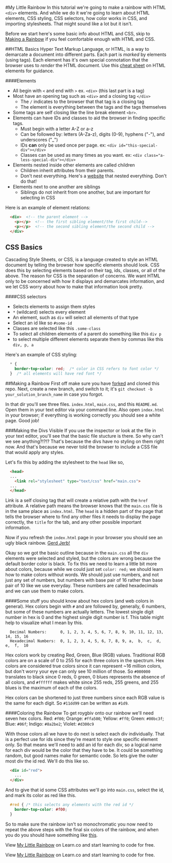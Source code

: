 #My Little Rainbow
In this tutorial we're going to make a rainbow with HTML `<div>` elements. And while we do it we're going to learn about HTML elements, CSS styling, CSS selectors, how color works in CSS, and importing stylesheets.  That might sound like a lot but it isn't.

Before we start here's some basic info about HTML and CSS, skip to [Making a Rainbow](#making-a-rainbow) if you feel comfortable enough with HTML and CSS.

##HTML Basics
Hyper Text Markup Language, or HTML, is a way to demarcate a document into different parts. Each part is _marked_ by elements (using tags). Each element has it's own special connotation that the browser uses to _render_ the HTML document. Use this [cheat sheet](http://www.cril.univ-artois.fr/~lecoutre/teaching/web/sheets/HTML.pdf) on HTML elements for guidance.

####Elements
  - All begin with `<` and end with `>` ex. `<div>` (this last part is a tag)
  - Most have an opening tag such as `<div>` and a closing tag `</div>`
    - The `/` indicates to the browser that that tag is a closing tag
    - The element is everything between the tags and the tags themselves
  - Some tags are self closing like the line break element `<br>`.
  - Elements can have IDs and classes to aid the browser in finding specific tags.
    - Must begin with a letter A-Z or a-z
    - Can be followed by: letters (A-Za-z), digits (0-9), hyphens ("-"), and underscores ("_")
    - IDs __can__ only be used once per page. ex: `<div id="this-special-div"></div>`
    - Classes can be used as many times as you want. ex: `<div class="a-less-special-div"></div>`
  - Elements nested inside other elements are called children
    - Children inherit attributes from their parents.
    - Don't nest everything. Here's a [website](http://sewingandembroiderywarehouse.com/embtrb.htm) that nested everything. Don't do that!
  - Elements next to one another are siblings
    - Siblings do not inherit from one another, but are important for selecting in CSS

Here is an example of element relations:
```html
  <div>  <!-- the parent element -->
    <p></p>  <!-- the first sibling element/the first child-->
    <p></p>  <!-- the second sibling element/the second child -->
  </div>
```

## CSS Basics
Cascading Style Sheets, or CSS, is a language created to style an HTML document by telling the browser how specific elements should look. CSS does this by selecting elements based on their tag, ids, classes, or all of the above. The reason for CSS is the separation of concerns. We want HTML only to be concerned with how it displays and demarcates information, and we let CSS worry about how to make that information look pretty.

####CSS selectors
  - Selects elements to assign them styles
  - `*` (wildcard) selects every element
  - An element, such as `div` will select all elements of that type
  - Select an id like so `#some-id`
  - Classes are selected like this `.some-class`
  - To select all children elements of a parent do something like this `div p`
  - to select multiple different elements separate them by commas like this `div, p, a`

Here's an example of CSS styling:
```css
  * {
    border-top-color: red;  /* color in CSS refers to font color */
  }  /* all elements will have red font */
```

##Making a Rainbow
First off make sure you have [forked](https://github.com/learn-co-students/my-little-rainbow-v-000) and cloned this repo. Next, create a new branch, and switch to it; it's `git checkout -b your_solution_branch_name` in case you forgot.

In that dir you'll see three files. `index.html`, `main.css`, and this `README.md`.  Open them in your text editor via your command line.  Also open `index.html` in your browser; if everything is working correctly you should see a white page. Good job!

###Making the Divs Visible
If you use the inspector or look at the file in your text editor, you'll see that the basic file stucture is there.  So why can't we see anything?!?!?  That's because the divs have no styling on them right now.  And that's because we never told the browser to include a CSS file that would apply any styles. 

Let's fix this by adding the stylesheet to the `head` like so,
```html
  <head>
  ... 
    <link rel="stylesheet" type="text/css" href="main.css">
  ...
  </head>
```
Link is a self closing tag that will create a relative path with the `href` attribute.  A relative path means the browser knows that the `main.css` file is in the same place as `index.html`.  The `head` is a hidden part of the page that tells the browser where to find any other files it needs to display the page correctly, the `title` for the tab, and any other possible important information.

Now if you refresh the `index.html` page in your browser you should see an ugly black rainbow.  [Gerd Jerb!](http://cdn.memegenerator.net/instances/500x/23902661.jpg)

Okay so we got the basic outline because in the `main.css` all the `div` elements were selected and styled, but the colors are wrong because the default border color is black.  To fix this we need to learn a little bit more about colors, because while we could just set `color: red;` we should learn how to make colors without words.  We should just use numbers, and not just any set of numbers, but numbers with base pair of 16 rather than base pair of 10 like we use everyday.  These numbers are called hexadecimals and we can use them to make colors.

####Some stuff you should know about hex colors (and web colors in general).
Hex colors begin with `#` and are followed by, generally, 6 numbers, but some of these numbers are actually letters.  The lowest single digit number in hex is 0 and the highest single digit number is f.  This table might help to visualize what I mean by this.

```
  Decimal Numbers:      0, 1, 2, 3, 4, 5, 6, 7, 8, 9, 10, 11, 12, 13, 14, 15, 16
  Hexadecimal Numbers:  0, 1, 2, 3, 4, 5, 6, 7, 8, 9, a,  b,  c,  d,  e,  f,  10
```

Hex colors work by creating Red, Green, Blue (RGB) values.  Traditional RGB colors are on a scale of 0 to 255 for each three colors in the spectrum.  Hex colors are considered true colors since it can represent ~16 million colors, but don't worry your eye can only see 10 million of those.  So `#000000` translates to black since 0 reds, 0 green, 0 blues represents the absence of all colors, and `#ffffff` makes white since 255 reds, 255 greens, and 255 blues is the maximum of each of the colors.  

Hex colors can be shortened to just three numbers since each RGB value is the same for each digit. So `#11dd99` can be written as `#1d9`.

####Coloring the Rainbow
To get roygbiv onto our rainbow we'll need seven hex colors.
Red: `#f00`; Orange: `#ffa500`; Yellow: `#ff0`; Green: `#00bc3f`; Blue: `#06f`; Indigo: `#8a2be2`; Violet: `#d300c9`

With those colors all we have to do next is select each div individually.  That is a perfect use for ids since they're meant to style one specific element only.  So that means we'll need to add an id for each div, so a logical name for each div would be the color that they have to be.  It could be something random, but good names make for semantic code. So lets give the outer most div the id red. We'll do this like so.
```html
  <div id="red">
    ...
  </div>
```

And to give that id some CSS attributes we'll go into `main.css`, select the id, and mark its color as red like this.
```css
  #red { /* this selects any elements with the red id */
    border-top-color: #f00;
  }
```

So to make sure the rainbow isn't so monochromatic you now need to repeat the above steps with the final six colors of the rainbow, and when you do you should have something like [this](http://i0.kym-cdn.com/photos/images/original/000/118/087/2468904593_6a7c692ab6.jpg).

<p data-visibility='hidden'>View <a href='https://learn.co/lessons/my-little-rainbow' title='My Little Rainbow'>My Little Rainbow</a> on Learn.co and start learning to code for free.</p>

<p data-visibility='hidden'>View <a href='https://learn.co/lessons/my-little-rainbow'>My Little Rainbow</a> on Learn.co and start learning to code for free.</p>
